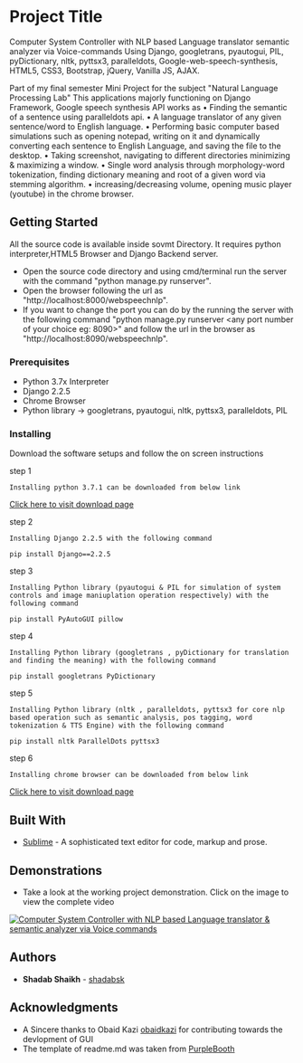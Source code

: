 # Project Title
Computer System Controller with NLP based Language translator semantic analyzer via Voice-commands Using Django, googletrans, pyautogui, PIL, pyDictionary, nltk, pyttsx3, paralleldots, Google-web-speech-synthesis, HTML5, CSS3, Bootstrap, jQuery, Vanilla JS, AJAX.

Part of my final semester Mini Project for the subject "Natural Language Processing Lab"
This applications majorly functioning on Django Framework, Google speech synthesis API works as 
• Finding the semantic of a sentence using paralleldots api.
• A language translator of any given sentence/word to English language. 
• Performing basic computer based simulations such as opening notepad, writing on it and dynamically converting each sentence to English Language, and saving the file to the desktop.
• Taking screenshot, navigating to different directories minimizing & maximizing a window.
• Single word analysis through morphology-word tokenization, finding dictionary meaning and root of a given word via stemming algorithm.
• increasing/decreasing volume,  opening music player (youtube) in the chrome browser.

## Getting Started
All the source code is available inside sovmt Directory. It requires python interpreter,HTML5 Browser and Django Backend server.
* Open the source code directory and using cmd/terminal run the server with the command "python manage.py runserver".
* Open the browser following the url as "http://localhost:8000/webspeechnlp".	
* If you want to change the port you can do by the running the server with the following command "python manage.py runserver <any port number of your choice eg: 8090>" and follow the url in the browser as "http://localhost:8090/webspeechnlp".	


### Prerequisites

* Python 3.7x Interpreter
* Django 2.2.5
* Chrome Browser
* Python library -> googletrans, pyautogui, nltk, pyttsx3, paralleldots, PIL


### Installing

Download the software setups and follow the on screen instructions

step 1

```
Installing python 3.7.1 can be downloaded from below link
```
[Click here to visit download page](https://www.python.org/downloads/release/python-371/)

step 2

```
Installing Django 2.2.5 with the following command
```
```
pip install Django==2.2.5
```

step 3

```
Installing Python library (pyautogui & PIL for simulation of system controls and image maniuplation operation respectively) with the following command
```
```
pip install PyAutoGUI pillow
```

step 4

```
Installing Python library (googletrans , pyDictionary for translation and finding the meaning) with the following command
```
```
pip install googletrans PyDictionary
```

step 5

```
Installing Python library (nltk , paralleldots, pyttsx3 for core nlp based operation such as semantic analysis, pos tagging, word tokenization & TTS Engine) with the following command
```
```
pip install nltk ParallelDots pyttsx3
```

step 6

```
Installing chrome browser can be downloaded from below link
```
[Click here to visit download page](https://www.google.com/chrome/)

## Built With

* [Sublime](https://www.sublimetext.com/3) - A sophisticated text editor for code, markup and prose. 


## Demonstrations

* Take a look at the working project demonstration. Click on the image to view the complete video


[![Computer System Controller with NLP based Language translator & semantic analyzer via Voice commands](https://i.ytimg.com/vi/WUMHRnq_--c/maxresdefault.jpg)](https://youtu.be/WUMHRnq_--c)


## Authors

* **Shadab Shaikh** - [shadabsk](https://github.com/shadabsk)

## Acknowledgments

* A Sincere thanks to Obaid Kazi [obaidkazi](https://github.com/obaidkazi) for contributing towards the devlopment of GUI
* The template of readme.md was taken from [PurpleBooth](https://github.com/PurpleBooth)
